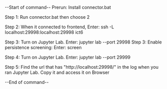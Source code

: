 --Start of command--
Prerun: Install connector.bat

Step 1: Run connector.bat then choose 2

Step 2: When it connected to frontend, Enter:
ssh -L localhost:29998:localhost:29998 ict6 

Step 3: Turn on Jupyter Lab. Enter:
jupyter lab --port 29998
Step 3: Enable persistence screening: Enter: screen

Step 4: Turn on Jupyter Lab. Enter:
jupyter lab --port 29999

Step 5: Find the url that has "http://localhost:29998/" in the log when you ran Jupyter Lab. Copy it and access it on Browser

--End of command--
